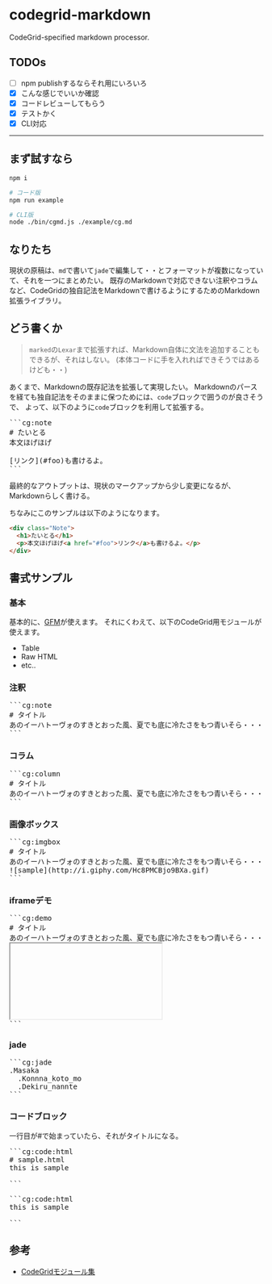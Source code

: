 # codegrid-markdown
CodeGrid-specified markdown processor.

## TODOs
- [ ] npm publishするならそれ用にいろいろ
- [x] こんな感じでいいか確認
- [x] コードレビューしてもらう
- [x] テストかく
- [x] CLI対応

- - -

## まず試すなら
```sh
npm i

# コード版
npm run example

# CLI版
node ./bin/cgmd.js ./example/cg.md
```

## なりたち
現状の原稿は、`md`で書いて`jade`で編集して・・とフォーマットが複数になっていて、それを一つにまとめたい。
既存のMarkdownで対応できない注釈やコラムなど、CodeGridの独自記法をMarkdownで書けるようにするためのMarkdown拡張ライブラリ。

## どう書くか
> `marked`の`Lexar`まで拡張すれば、Markdown自体に文法を追加することもできるが、それはしない。
> (本体コードに手を入れればできそうではあるけども・・)

あくまで、Markdownの既存記法を拡張して実現したい。
Markdownのパースを経ても独自記法をそのままに保つためには、`code`ブロックで囲うのが良さそうで、
よって、以下のように`code`ブロックを利用して拡張する。

<pre>
```cg:note
# たいとる
本文ほげほげ

[リンク](#foo)も書けるよ。
```</pre>

最終的なアウトプットは、現状のマークアップから少し変更になるが、Markdownらしく書ける。

ちなみにこのサンプルは以下のようになります。

```html
<div class="Note">
  <h1>たいとる</h1>
  <p>本文ほげほげ<a href="#foo">リンク</a>も書けるよ。</p>
</div>
```


## 書式サンプル
### 基本
基本的に、[GFM](https://help.github.com/articles/github-flavored-markdown)が使えます。
それにくわえて、以下のCodeGrid用モジュールが使えます。

- Table
- Raw HTML
- etc..

### 注釈
<pre>
```cg:note
# タイトル
あのイーハトーヴォのすきとおった風、夏でも底に冷たさをもつ青いそら・・・
```</pre>

### コラム
<pre>
```cg:column
# タイトル
あのイーハトーヴォのすきとおった風、夏でも底に冷たさをもつ青いそら・・・
```</pre>

### 画像ボックス
<pre>
```cg:imgbox
# タイトル
あのイーハトーヴォのすきとおった風、夏でも底に冷たさをもつ青いそら・・・
![sample](http://i.giphy.com/Hc8PMCBjo9BXa.gif)
```</pre>

### iframeデモ
<pre>
```cg:demo
# タイトル
あのイーハトーヴォのすきとおった風、夏でも底に冷たさをもつ青いそら・・・
<iframe data-trigger="data-trigger" src="" class="sizeM"></iframe>
```</pre>

### jade
<pre>
```cg:jade
.Masaka
  .Konnna_koto_mo
  .Dekiru_nannte
```</pre>

### コードブロック

一行目が#で始まっていたら、それがタイトルになる。

<pre>
```cg:code:html
# sample.html
<div>this is sample</div>
```</pre>

<pre>
```cg:code:html
<div>this is sample</div>
```</pre>

## 参考
- [CodeGridモジュール集](https://staging-codegrid.herokuapp.com/entry/jade-samples)
